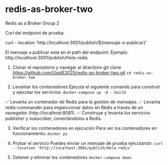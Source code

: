 # redis-as-broker-two
Redis as a Broker Group 2

Curl del endpoint de prueba:

curl --location 'http://localhost:3001/publish/${mensaje-a-publicar}'

El mensaje a publicar esta en el path del endpoint: 
Ejemplo: http://localhost:3001/publish/Hola-redis


1. Clonar el repositorio y navegar al directorio
git clone <https://github.com/UpsIE2025/redis-as-broker-two.git>
`cd redis-as-broker-two`

2. Levantar los contenedores
Ejecuta el siguiente comando para construir y ejecutar los servicios:
`docker-compose up -d --build`

✅ Levanta un contenedor de Redis para la gestión de mensajes.
✅ Levanta redis-commander para inspeccionar datos en Redis a través de un navegador (http://localhost:8081).
✅ Construye y levanta los servicios publisher y subscriber, conectándolos a Redis.

3. Verificar los contenedores en ejecución
Para ver los contenedores en funcionamiento:
`docker ps`

4. Probar el servicio
Puedes enviar un mensaje de prueba ejecutando:
`curl --location 'http://localhost:3001/publish/Hola-redis'`

5. Detener y eliminar los contenedores
`docker-compose down`